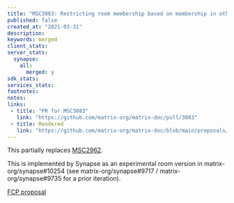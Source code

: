 ```yaml
---
title: "MSC3083: Restricting room membership based on membership in other rooms"
published: false
created_at: "2021-03-31"
description:
keywords: merged
client_stats:
server_stats:
  synapse:
    all:
      merged: y
sdk_stats:
services_stats:
footnotes:
notes:
links:
 - title: "PR for MSC3083"
   link: "https://github.com/matrix-org/matrix-doc/pull/3083"
 - title: Rendered
   link: "https://github.com/matrix-org/matrix-doc/blob/main/proposals/3083-restricted-rooms.md"
---
```


This partially replaces [MSC2962](https://github.com/matrix-org/matrix-doc/pull/2962).

This is implemented by Synapse as an experimental room version in matrix-org/synapse#10254 (see matrix-org/synapse#9717 / matrix-org/synapse#9735 for a prior iteration).

[FCP proposal](https://github.com/matrix-org/matrix-doc/pull/3083#issuecomment-856914551)
